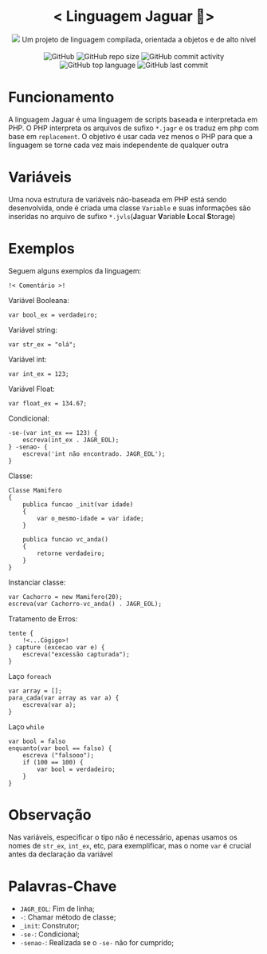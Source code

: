 <h1 align=center> 
  < Linguagem Jaguar 🐯> 
</h1>
<p align=center>
  <img src = https://github.com/caue-alves/Linguagem-Jaguar/blob/master/.github/img/jaguar.png?raw=true"/>
Um projeto de linguagem compilada, orientada a objetos e de alto nível<br><br>
  
  
<img alt="GitHub" src="https://img.shields.io/github/license/caue-alves/Linguagem-Jaguar">
<img alt="GitHub repo size" src="https://img.shields.io/github/repo-size/caue-alves/Linguagem-Jaguar">
<img alt="GitHub commit activity" src="https://img.shields.io/github/commit-activity/w/caue-alves/Linguagem-Jaguar"><br>
<img alt="GitHub top language" src="https://img.shields.io/github/languages/top/caue-alves/Linguagem-Jaguar">
<img alt="GitHub last commit" src="https://img.shields.io/github/last-commit/caue-alves/Linguagem-Jaguar">
</p>

# Funcionamento

A linguagem Jaguar é uma linguagem de scripts baseada e interpretada em PHP. O PHP interpreta os arquivos de sufixo `*.jagr` e os traduz em php com base em `replacement`. O objetivo é usar cada vez menos o PHP para que a linguagem se torne cada vez mais independente de qualquer outra

# Variáveis

Uma nova estrutura de variáveis não-baseada em PHP está sendo desenvolvida, onde é criada uma classe `Variable` e suas informações são inseridas no arquivo de sufixo `*.jvls`(**J**aguar **V**ariable **L**ocal **S**torage) 

# Exemplos

Seguem alguns exemplos da linguagem:
```
!< Comentário >!
```
Variável Booleana:
```
var bool_ex = verdadeiro;
```

Variável string:
```
var str_ex = "olá";
```
Variável int:
```
var int_ex = 123;
```

Variável Float:
```
var float_ex = 134.67;
```
Condicional:
```
-se-(var int_ex == 123) {
	escreva(int_ex . JAGR_EOL);
} -senao- {
	escreva('int não encontrado. JAGR_EOL');
}
```

Classe:
```
Classe Mamifero
{
	publica funcao _init(var idade)
	{
		var o_mesmo-idade = var idade;
	}

	publica funcao vc_anda()
	{
		retorne verdadeiro;
	}
}
```
Instanciar classe:
```
var Cachorro = new Mamifero(20);
escreva(var Cachorro-vc_anda() . JAGR_EOL);
```
Tratamento de Erros:
```
tente {
	!<...Cógigo>!
} capture (excecao var e) {
	escreva("excessão capturada");
}
```
Laço `foreach`
```
var array = [];
para_cada(var array as var a) {
	escreva(var a);
}
```
Laço `while`
```
var bool = falso
enquanto(var bool == falso) {
	escreva ("falsooo");
	if (100 == 100) {
		var bool = verdadeiro;
	}
}
```

# Observação
Nas variáveis, especificar o tipo não é necessário, apenas usamos os nomes de `str_ex`, `int_ex`, etc, para exemplificar, mas o nome `var` é crucial antes da declaração da variável

# Palavras-Chave
- `JAGR_EOL`: Fim de linha;
- `-`: Chamar método de classe;
- `_init`: Construtor;
- `-se-`: Condicional;
- `-senao-`: Realizada se o `-se-` não for cumprido;
